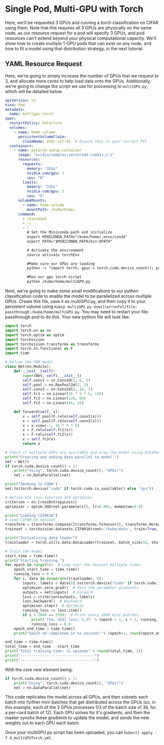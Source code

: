 # Single Pod, Multi-GPU with Torch

Here, we'll be requested 3 GPUs and running a torch classification on CIFAR using them.  Note that this requires all 3 GPUs are physically on the same node, as our resource request for a pod will specify 3 GPUs, and pod resources can't extend beyond your physical computational capacity.  We'll show how to create multiple 1-GPU pods that can exist on any node, and how to fit a model using that distribution strategy, in the next tutorial.

## YAML Resource Request

Here, we're going to simply increase the number of GPUs that we request to 3, and allocate more cores to help load data onto the GPUs.  Additionally, we're going to change the script we use for processing to `multiGPU.py`, which will be detailed below.  

```yaml
apiVersion: v1
kind: Pod
metadata:
  name: multigpu-torch
spec:
  restartPolicy: OnFailure
  volumes:
    - name: home-volume
      persistentVolumeClaim:
        claimName: dsmr-vol-01  # Ensure this is your correct PVC
  containers:
    - name: pytorch-setup-container
      image: "nvidia/samples:vectoradd-cuda11.2.1"
      resources:
        requests:
          memory: "32Gi"
          nvidia.com/gpu: 3
          cpu: "8"
        limits:
          memory: "32Gi"
          nvidia.com/gpu: 3
          cpu: "8"
      volumeMounts:
        - name: home-volume
          mountPath: /kube/home/
      command:
        - /bin/bash
        - -c
        - |
          # Set the Miniconda path and initialize
          export MINICONDA_PATH="/kube/home/.envs/conda"
          export PATH="$MINICONDA_PATH/bin:$PATH"

          # Activate the environment
          source activate torchEnv

          #Make sure our GPUs are loading
          python -c "import torch; gpus = torch.cuda.device_count(); print(f'Available GPUs: {gpus}'); [print(f'GPU {gpu}: {torch.cuda.get_device_name(gpu)}') for gpu in range(gpus)]"

          #Run our gpu torch script
          python /kube/home/multiGPU.py
```

Next, we're going to make some small modifications to our python classification code to enable the model to be parallelized across multiple GPUs.  Create this file, save it as multiGPU.py, and then copy it to your persistent volume using `kubcp multiGPU.py dsmillerrunfol/file-passthrough:/kube/home/multiGPU.py`.  You may need to restart your file-passthrough pod to do this.  Your new python file will look like:

```python
import torch
import torch.nn as nn
import torch.optim as optim
import torchvision
import torchvision.transforms as transforms
import torch.nn.functional as F
import time

# Define the CNN model
class Net(nn.Module):
    def __init__(self):
        super(Net, self).__init__()
        self.conv1 = nn.Conv2d(3, 6, 5)
        self.pool = nn.MaxPool2d(2, 2)
        self.conv2 = nn.Conv2d(6, 16, 5)
        self.fc1 = nn.Linear(16 * 5 * 5, 120)
        self.fc2 = nn.Linear(120, 84)
        self.fc3 = nn.Linear(84, 10)

    def forward(self, x):
        x = self.pool(F.relu(self.conv1(x)))
        x = self.pool(F.relu(self.conv2(x)))
        x = x.view(-1, 16 * 5 * 5)
        x = F.relu(self.fc1(x))
        x = F.relu(self.fc2(x))
        x = self.fc3(x)
        return x

# Check if multiple GPUs are available and wrap the model using DataParallel
print("Creating and adding data parallel to model.")
net = Net()
if torch.cuda.device_count() > 1:
    print("Using", torch.cuda.device_count(), "GPUs!")
    net = nn.DataParallel(net)

print("Sending to CUDA")
net.to(torch.device("cuda" if torch.cuda.is_available() else "cpu"))

# Define the loss function and optimizer
criterion = nn.CrossEntropyLoss()
optimizer = optim.SGD(net.parameters(), lr=0.001, momentum=0.9)

print("Loading CIFAR10")
# Load CIFAR-10 dataset
transform = transforms.Compose([transforms.ToTensor(), transforms.Normalize((0.5, 0.5, 0.5), (0.5, 0.5, 0.5))])
trainset = torchvision.datasets.CIFAR10(root='/kube/data', train=True, download=True, transform=transform)

print("Initializing data loader")
trainloader = torch.utils.data.DataLoader(trainset, batch_size=32, shuffle=True, num_workers=2)

# Train the model
start_time = time.time()
print("Starting training.")
for epoch in range(5):  # Loop over the dataset multiple times
    epoch_start_time = time.time()
    running_loss = 0.0
    for i, data in enumerate(trainloader, 0):
        inputs, labels = data[0].to(torch.device("cuda" if torch.cuda.is_available() else "cpu")), data[1].to(torch.device("cuda" if torch.cuda.is_available() else "cpu"))
        optimizer.zero_grad()  # Zero the parameter gradients
        outputs = net(inputs)  # Forward
        loss = criterion(outputs, labels)
        loss.backward()  # Backward
        optimizer.step()  # Optimize
        running_loss += loss.item()
        if i % 2000 == 1999:  # Print every 2000 mini-batches
            print('[%d, %5d] loss: %.3f' % (epoch + 1, i + 1, running_loss / 2000))
            running_loss = 0.0
    epoch_end_time = time.time()
    print("Epoch %d completed in %s seconds" % (epoch+1, round(epoch_end_time - epoch_start_time, 2)))

end_time = time.time()
total_time = end_time - start_time
print("Total training time: %s seconds" % round(total_time, 2))
print("----------------------------------")
print("----------------------------------")

```

With the core new element being:

```python
if torch.cuda.device_count() > 1:
    print("Using", torch.cuda.device_count(), "GPUs!")
    net = nn.DataParallel(net)
```

This code replicates the model across all GPUs, and then subsets each batch into further mini-batches that get distributed across the GPUs (so, in this example, each of the 3 GPUs processes 1/3 of the batch size of 36, for a per-card batch of 12).  Each GPU solves for it's gradients, and then the master synchs these gradients to update the model, and sends the new weights out to each GPU each batch.

Once your multiGPU.py script has been uploaded, you can `kubectl apply -f 4_multiGPUTorch.yml`.  
